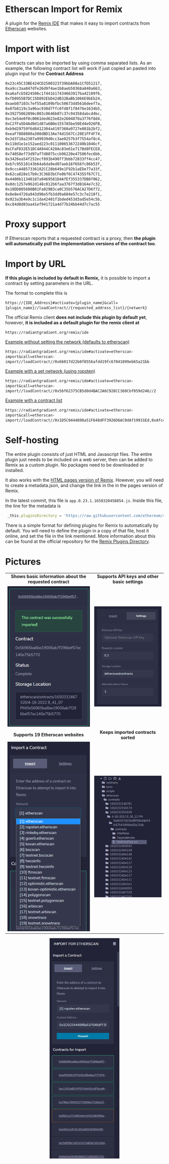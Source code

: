 # Etherscan Import for Remix

A plugin for the [Remix IDE](https://github.com/ethereum/remix-ide) that makes it easy to import contracts from [Etherscan](https://etherscan.io/) websites.

# Import with list

Contracts can also be imported by using comma separated lists. As an example, the following contract list will work if just copied an pasted into plugin input for the **Contract Address**
```
0x23c45C33BE424CD2500323739bbA08a1CfD51217, 0xa9cc3aa847dfe26d9f4ae1b8aeb50368a840a663, 0xa6afcb5824506c1f441b17434663917ba42109f6, 0xfD0955B7DC15D892EbD42dB32BaBb1066E9bEb24, 0xaeb07103c7ef55a8109bfbc50673dd5616deef7a, 0x07b8119c3a96ac930d7ffc0fd8f1f8476e1634b5, 0x39275062896c003c0646b07c37c94358dabcd4bc, 0xc3e54e0f0c0061ded623e82e2604870a3776f8d4, 0xC2fFa5D4Ad0d1d87a6B0e1557A5be50Ed4e926FB, 0xb9d29759f6d8412304a4197360a9727e801b2bf2, 0xeaF7888880a308dBD13Ae74d1567Cc20E1FF4F74, 0x3d3718a2307a99939d0cc3ae0257b3f7554af8c4, 0x110d1e1e152aed223c011100653672240b1046cf, 0xCFaFD32E51DC4A944C428Ac83e61e717Bd8FECE8, 0x74058ef73d97af7d8075ccb96220e47506fec6bb, 0x3426ea54f252ecf893b4907f3bbb72833ff4cc47, 0xb7c95518143b64a6da9ed07aeb16f656fc86b53f, 0x9cccA4857336182CC28b649e1F92b1aEDe77a33f, 0x62ca828e17b9c3C36D3bCFe0bf6C474355f67C71, 0x4400b11340187a9469581D4AfEf355337DB8f062, 0x0dc1257e962d148c012b6faa3767f3d8164e7c32, 0x18DD805608B01Fa029B3ca0C35b576ACA27D6f72, 0x8e8e4726a043d98e5fb3dd9a604e57c3c7e218f1, 0x923a3b4e9c1c1da42401f1bded453d3ad5e54c5b, 0xc84d8d03aa41ef941721a4d77b24bb44d7c7ac55
```

# Proxy support

If Etherscan reports that a requested contract is a proxy, then **the plugin will automatically pull the implementation versions of the contract too**.

# Import by URL

**If this plugin is included by default in Remix,** it is possible to import a contract by setting parameters in the URL. 

The format to complete this is 

```
https://{IDE_Address}#activate={plugin_name}&call={plugin_name}//loadContract//{requested_address_list}/{network}
```

The official Remix client **does not include this plugin by default yet**, however, **it is included as a default plugin for the remix client at** 

```
https://radiantgradient.org/remix/ide
```

[Example without setting the network (defaults to etherscan)](https://radiantgradient.org/remix/ide#activate=etherscan-import&call=etherscan-import//loadContract//0x66017d22b0f8556afdd19fc67041899eb65a21bb)
```
https://radiantgradient.org/remix/ide#activate=etherscan-import&call=etherscan-import//loadContract//0x66017d22b0f8556afdd19fc67041899eb65a21bb
```

[Example with a set network (using ropsten)](https://radiantgradient.org/remix/ide#activate=etherscan-import&call=etherscan-import//loadContract//0x56f62375CB5d0d4BAC2A6C928CC360Cbf059d246//2)
```
https://radiantgradient.org/remix/ide#activate=etherscan-import&call=etherscan-import//loadContract//0x56f62375CB5d0d4BAC2A6C928CC360Cbf059d246//2
```

[Example with a contract list](https://radiantgradient.org/remix/ide#activate=etherscan-import&call=etherscan-import//loadContract//0x1D5C0444898a51F648dFF3926D6AC0dAf19931Ed,0xAfc4FeE8Ff14EDe9203CF4Ebbd5fEB1cc3f5c06D,0x4f6fdc8137c9a417fb09c7e04f6554a84df9adc5,0x45cd215365cdf384ea65a65927501e6a40571266,0xb04a6bc1368f6792d1dff494a0a35ab8d302234c,0x0de9ab097ebace1e6513b332de6d87905872705b,0x9bd3cc76ef34858e4bbb8c040eb615dffea9bddc,0x61d5a08f8ebe547f871c6ee487a3475742266445,0x7c6fab36df93e24a0287a051c91175d922f55410,0x7AE11Fdd1A96a707f63Abc3B1AC6EbA990530d85,0xa7fe05d3f058716d5b305ef73790c609c1c3890d,0x2520466c6117c0533239da330c33fc2b0be0c177,0xe767fd1c480b34c6b7ae8cfb4cde993d71c4a937,0x23075ccca503bc0983cbc8beb02d99894476b550,0xb971EBd140CeE3e1923701DFa8082d15C649952E,0x07884846253c1305054f08ece86201e535277f43,0x929a724db79728c0a7206de2671b575e4ada0f8a,0x0a60d0806b9b691f18608857635f72c688238916,0x7b9f58c7c87d3571483e7d533b642a8cb5003381,0xe965e187413f2A8825E9041BDAdc7fA4e28bD893,0xf601cd753962defc2f552483f85a1ee0eb5656c1,0x7f8cb780f02377fd59a3728bb228f50e0c415a79,0xc125Ce8D1FFD764A81e3F5ce4934703D812a47e3,0xef555991ff7fd05c65d6ee77747053add7639e9b,0x56965ba6be19006ab7f296bef57ec140e75b5770//2)
```
https://radiantgradient.org/remix/ide#activate=etherscan-import&call=etherscan-import//loadContract//0x1D5C0444898a51F648dFF3926D6AC0dAf19931Ed,0xAfc4FeE8Ff14EDe9203CF4Ebbd5fEB1cc3f5c06D,0x4f6fdc8137c9a417fb09c7e04f6554a84df9adc5,0x45cd215365cdf384ea65a65927501e6a40571266,0xb04a6bc1368f6792d1dff494a0a35ab8d302234c,0x0de9ab097ebace1e6513b332de6d87905872705b,0x9bd3cc76ef34858e4bbb8c040eb615dffea9bddc,0x61d5a08f8ebe547f871c6ee487a3475742266445,0x7c6fab36df93e24a0287a051c91175d922f55410,0x7AE11Fdd1A96a707f63Abc3B1AC6EbA990530d85,0xa7fe05d3f058716d5b305ef73790c609c1c3890d,0x2520466c6117c0533239da330c33fc2b0be0c177,0xe767fd1c480b34c6b7ae8cfb4cde993d71c4a937,0x23075ccca503bc0983cbc8beb02d99894476b550,0xb971EBd140CeE3e1923701DFa8082d15C649952E,0x07884846253c1305054f08ece86201e535277f43,0x929a724db79728c0a7206de2671b575e4ada0f8a,0x0a60d0806b9b691f18608857635f72c688238916,0x7b9f58c7c87d3571483e7d533b642a8cb5003381,0xe965e187413f2A8825E9041BDAdc7fA4e28bD893,0xf601cd753962defc2f552483f85a1ee0eb5656c1,0x7f8cb780f02377fd59a3728bb228f50e0c415a79,0xc125Ce8D1FFD764A81e3F5ce4934703D812a47e3,0xef555991ff7fd05c65d6ee77747053add7639e9b,0x56965ba6be19006ab7f296bef57ec140e75b5770//2
```

# Self-hosting

The entire plugin consists of just HTML and Javascript files. The entire plugin just needs to be included on a web server, then can be added to Remix as a custom plugin. No packages need to be downloaded or installed. 

It also works with the [HTML pages version of Remix](https://github.com/ethereum/remix-live). However, you will need to create a metadata.json, and change the link in the in the pages version of Remix.

In the latest commit, this file is ```app.0.23.1.1650320458854.js```. Inside this file, the line for the metadata is

```javascript
 _this.pluginsDirectory = 'https://raw.githubusercontent.com/ethereum/remix-plugins-directory/master/build/metadata.json';
```
There is a simple format for defining plugins for Remix to automatically by default. You will need to define the plugin in a copy of that file, host it online, and set the file in the link mentioned. More information about this can be found at the official repository for the [Remix Plugins Directory](https://github.com/ethereum/remix-plugins-directory).


# Pictures
<div align="center">

<table><tr><td  align="center"><b>Shows basic information about the requested contract</b></td><td  align="center"><b>Supports API keys and other basic settings</b> </td></tr><tr><td  align="center"> <img src="img/import2.PNG"></img></td><td align="center"> <img src="img/import3.PNG"></img></td></tr><tr><td align="center"><b>Supports 19 Etherscan websites</b></td><td align="center"><b>Keeps imported contracts sorted</b></td></tr><tr><td align="center"> <img src="img/import4.PNG"></img></td><td align="center"> <img src="img/import5.PNG"></img></td></tr></table>
<img src="img/import1.PNG" height="700px"></img></div>
